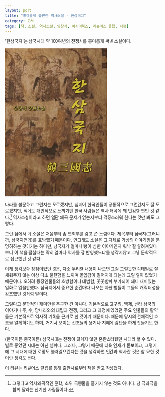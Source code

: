 ```yaml
---
layout: post
title: "흥미롭게 볼만한 역사소설 - 한삼국지"
category: 도서
tags: [책, 소설, 역사소설, 임창석, 아시아북스, 리뷰어스 클럽, 서평]
---
```


'한삼국지'는
삼국시대 약 100여년의 전쟁사를 흥미롭게 써낸 소설이다.

![표지](/images/three-kingdoms-of-korea-book-h480.jpg)

나라를 불문하고 그런지는 모르겠지만,
심지어 한국인들이 공통적으로 그런건지도 잘 모르겠지만,
적어도 개인적으로 느끼기엔 한국 사람들은 역사 왜곡에 꽤 민감한 편인 것 같다.[^1]
역사소설이라고 하면 일단 왜곡 문제가 없는지부터 걱정스러워 한다는 것만 봐도 그렇다.

[^1]: 그렇다고 역사왜곡적인 문학, 소위 국뽕물을 즐기지 않는 것도 아니다. 참 극과극을 함께 달리는 신기한 사람들이다.

그런 점에서 이 소설은 처음부터 좀 면죄부를 갖고 쓴 느낌이다.
제목부터 삼국지(그러니까, 삼국지연의)를 표방했기 때문이다.
안그래도 소설은 그 자체로 가상의 이야기임을 분명히하는 것이기는 하다만,
삼국지가 얼마나 뻥이 심한 이야기인지 워낙 잘 알려져있다보니
이 책을 펼칠때는 딱히 얼마나 역사를 잘 반영했느냐를 생각지않고
그냥 문학적으로 접근했던 것 같다.

이게 생각보다 장점이었던 것은,
다소 무리한 내용이 나오면
그걸 그럴듯한 디테일로 잘 채워주지 않는 이상
다소 불편함을 느끼며 몰입감이 떨어지게 되는데
그럴 일이 없었기 때문이다.
오히려 등장인물들의 호방함이나 대범함, 꿋꿋함이 부가되어
꽤나 재미있는 일화로 읽을만했다.
삼국지에서 중요한 순간마다 나오는 과한 뻥들이 그들의 캐릭터성을 강조했던 것처럼 말이다.

그렇다고 문학적인 재미만을 추구한 건 아니다.
기본적으로 고구려, 백제, 신라 삼국의 이야기나
주, 수, 당나라와의 대립과 전쟁,
그리고 그 과정에 있었던 주요 인물들의 활약들은
기본적으로 역사적 기록을 근거로 한 것이기 때문이다.
때문에 당시의 전체적인 흐름을 알게하기도 하며,
거기서 보이는 선조들의 용기나 지혜에 감탄을 하게 만들기도 한다.

(한국이든 중국이든)
삼국시대는 전쟁이 끊이지 않던 혼란스러웠던 시대라 할 수 있다.
별로 좋았던 시대는 아닌 셈이다.
그러나, 그렇기 때문에 더욱 인재가 돋보이고,
그렇기에 그 시대에 대한 로망도 불러일으킨다는 것을 생각하면
인간과 역사란 것은 참 묘한 것이란 생각도 든다.



<div class="im im-info">
이 리뷰는 리뷰어스 클럽를 통해 출판사로부터 책을 받고 작성했다.
</div>
